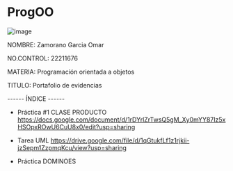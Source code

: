 # ProgOO

![image](https://user-images.githubusercontent.com/126824615/224875928-4d4da4a4-6ea2-4b4c-92c4-513e376cb66d.png)


NOMBRE: Zamorano Garcia Omar

NO.CONTROL: 22211676

MATERIA: Programación orientada a objetos

TITULO: Portafolio de evidencias



------ ÍNDICE ------

+ Práctica #1 CLASE PRODUCTO https://docs.google.com/document/d/1rDYrlZrTwsQ5gM_Xy0mYY87Iz5xHSOpxROwU6CuU8x0/edit?usp=sharing

+ Tarea UML https://drive.google.com/file/d/1qGtukfLf1z1rjkii-jzSepm1ZzpmqKcu/view?usp=sharing

+ Práctica DOMINOES  
